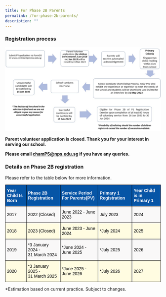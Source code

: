 ```yaml
---
title: For Phase 2B Parents
permalink: /for-phase-2b-parents/
description: ""
---
```

### Registration process

![](/images/ph2b%20flow%20chart.jpg)

**Parent volunteer application is closed. Thank you for your interest in serving our school.**

**Please email [chamPS@nps.edu.sg](chamPS@nps.edu.sg) if you have any queries.**

### Details on Phase 2B registration

Please refer to the table below for more information.

<style type="text/css">
.tg  {border-collapse:collapse;border-spacing:0;}
.tg td{border-color:black;border-style:solid;border-width:1px;font-family:Arial, sans-serif;font-size:14px;
  overflow:hidden;padding:10px 5px;word-break:normal;}
.tg th{border-color:black;border-style:solid;border-width:1px;font-family:Arial, sans-serif;font-size:14px;
  font-weight:normal;overflow:hidden;padding:10px 5px;word-break:normal;}
.tg .tg-uwcm{background-color:#0655A6;color:#FFF;font-weight:bold;text-align:left;vertical-align:middle}
.tg .tg-ajvh{background-color:#F9F8F8;text-align:left;vertical-align:middle}
.tg .tg-dizv{background-color:#FFFCE1;text-align:left;vertical-align:middle}
</style>
<table class="tg">
<thead>
  <tr>
    <th class="tg-uwcm"><span style="font-weight:bold;color:#FFF;background-color:#0655A6">Year Child Is Born</span></th>
    <th class="tg-uwcm"><span style="font-weight:bold;color:#FFF;background-color:#0655A6">Phase 2B Registration</span></th>
    <th class="tg-uwcm"><span style="font-weight:bold;color:#FFF;background-color:#0655A6">Service Period For Parents(PV)</span></th>
    <th class="tg-uwcm"><span style="font-weight:bold;color:#FFF;background-color:#0655A6">Primary 1 Registration</span></th>
    <th class="tg-uwcm"><span style="font-weight:bold;color:#FFF;background-color:#0655A6">Year Child is in Primary 1</span></th>
  </tr>
</thead>
<tbody>
  <tr>
    <td class="tg-ajvh"><span style="color:#000;background-color:#F9F8F8">2017</span></td>
    <td class="tg-ajvh"><span style="color:#000;background-color:#F9F8F8">2022 (Closed) </span></td>
    <td class="tg-ajvh"><span style="color:#000;background-color:#F9F8F8">June 2022 - June 2023 </span></td>
    <td class="tg-ajvh"><span style="color:#000;background-color:#F9F8F8">July 2023 </span></td>
    <td class="tg-ajvh"><span style="color:#000;background-color:#F9F8F8">2024</span></td>
  </tr>
  <tr>
    <td class="tg-dizv"><span style="color:#000;background-color:#FFFCE1">2018</span></td>
    <td class="tg-dizv"><span style="color:#000;background-color:#FFFCE1">2023 (Closed) </span></td>
    <td class="tg-dizv"><span style="color:#000;background-color:#FFFCE1">June 2023 - June 2024 </span></td>
    <td class="tg-dizv"><span style="color:#000;background-color:#FFFCE1">*July 2024</span></td>
    <td class="tg-dizv"><span style="color:#000;background-color:#FFFCE1"> 2025</span></td>
  </tr>
  <tr>
    <td class="tg-ajvh"><span style="color:#000;background-color:#F9F8F8">2019</span></td>
    <td class="tg-ajvh"><span style="color:#000;background-color:#F9F8F8">*3 January 2024 - </span><br><span style="color:#000;background-color:#F9F8F8">31 March 2024</span></td>
    <td class="tg-ajvh"><span style="color:#000;background-color:#F9F8F8">*June 2024 - June 2025  </span></td>
    <td class="tg-ajvh"><span style="color:#000;background-color:#F9F8F8">*July 2025</span></td>
    <td class="tg-ajvh"><span style="color:#000;background-color:#F9F8F8"> 2026</span></td>
  </tr>
  <tr>
    <td class="tg-dizv"><span style="color:#000;background-color:#FFFCE1">2020 </span></td>
    <td class="tg-dizv"><span style="color:#000;background-color:#FFFCE1">*3 January 2025 - </span><br><span style="color:#000;background-color:#FFFCE1">31 March 2025 </span></td>
    <td class="tg-dizv"><span style="color:#000;background-color:#FFFCE1">*June 2025 - June 2026</span></td>
    <td class="tg-dizv"><span style="color:#000;background-color:#FFFCE1">*July 2026 </span></td>
    <td class="tg-dizv"><span style="color:#000;background-color:#FFFCE1"> 2027</span></td>
  </tr>
</tbody>
</table>

*Estimation based on current practice. Subject to changes.